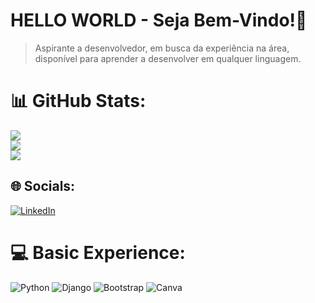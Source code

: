 
# HELLO WORLD - Seja Bem-Vindo!👋
>Aspirante a desenvolvedor, em busca da experiência na área, disponível para aprender a desenvolver em qualquer linguagem.


# 📊 GitHub Stats:
![](https://github-readme-stats.vercel.app/api?username=Caique108&theme=gotham&hide_border=false&include_all_commits=false&count_private=false)<br/>
![](https://github-readme-streak-stats.herokuapp.com/?user=Caique108&theme=gotham&hide_border=false)<br/>
![](https://github-readme-stats.vercel.app/api/top-langs/?username=Caique108&theme=gotham&hide_border=false&include_all_commits=false&count_private=false&layout=compact)



## 🌐 Socials:
[![LinkedIn](https://img.shields.io/badge/LinkedIn-%230077B5.svg?logo=linkedin&logoColor=white)](https://linkedin.com/in/caique-couto-de-carvalho-002b60289) 

# 💻 Basic Experience:
![Python](https://img.shields.io/badge/python-3670A0?style=for-the-badge&logo=python&logoColor=ffdd54) ![Django](https://img.shields.io/badge/django-%23092E20.svg?style=for-the-badge&logo=django&logoColor=white) ![Bootstrap](https://img.shields.io/badge/bootstrap-%238511FA.svg?style=for-the-badge&logo=bootstrap&logoColor=white) ![Canva](https://img.shields.io/badge/Canva-%2300C4CC.svg?style=for-the-badge&logo=Canva&logoColor=white)


